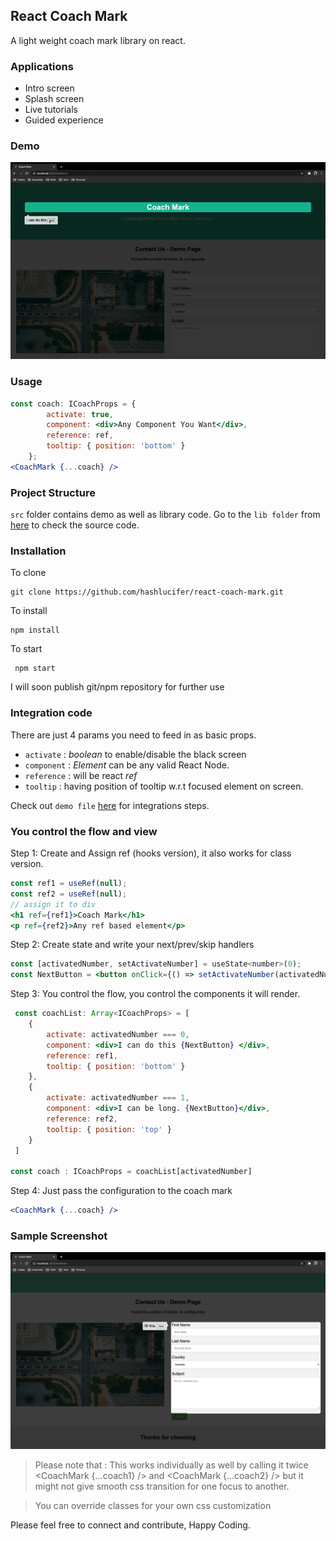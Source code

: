## React Coach Mark

A light weight coach mark library on react.

### Applications

* Intro screen
* Splash screen
* Live tutorials
* Guided experience

### Demo

![Demo](./public/demo1.gif)

### Usage

``` jsx
const coach: ICoachProps = {
        activate: true,
        component: <div>Any Component You Want</div>,
        reference: ref,
        tooltip: { position: 'bottom' }
    };
<CoachMark {...coach} />
```

### Project Structure

`src` folder contains demo as well as library code. Go to the `lib folder` from [here](./src/lib) to check the source code.

### Installation

To clone

``` dosini
git clone https://github.com/hashlucifer/react-coach-mark.git 
```

To install

``` dosini
npm install 
```

To start

``` dosini
 npm start 
 ```

I will soon publish git/npm repository for further use

### Integration code 

There are just 4 params you need to feed in as basic props.

* `activate` : *boolean* to enable/disable the black screen
* `component` : *Element* can be any valid React Node.
* `reference` : will be react *ref*
* `tooltip` : having position of tooltip w.r.t focused element on screen.

Check out `demo file` [here](./src/pages/demo-one.tsx) for integrations steps.

### You control the flow and view

Step 1: Create and Assign ref (hooks version), it also works for class version.

``` jsx
const ref1 = useRef(null);
const ref2 = useRef(null);
// assign it to div
<h1 ref={ref1}>Coach Mark</h1>
<p ref={ref2}>Any ref based element</p>
```

Step 2: Create state and write your next/prev/skip handlers

``` jsx
const [activatedNumber, setActivateNumber] = useState<number>(0);
const NextButton = <button onClick={() => setActivateNumber(activatedNumber + 1)}>Next</button>;
```

Step 3: You control the flow, you control the components it will render.

``` jsx
 const coachList: Array<ICoachProps> = [
    {
        activate: activatedNumber === 0,
        component: <div>I can do this {NextButton} </div>,
        reference: ref1,
        tooltip: { position: 'bottom' }
    },
    {
        activate: activatedNumber === 1,
        component: <div>I can be long. {NextButton}</div>,
        reference: ref2,
        tooltip: { position: 'top' }
    }
 ]

const coach : ICoachProps = coachList[activatedNumber]
```

Step 4: Just pass the configuration to the coach mark

``` jsx
<CoachMark {...coach} />
```

### Sample Screenshot

![Demo](./public/demo1.png)

> Please note that : This works individually as well by calling it twice <CoachMark {...coach1} /> and <CoachMark {...coach2} /> but it might not give smooth css transition for one focus to another.

> You can override classes for your own css customization

Please feel free to connect and  contribute, Happy Coding.
